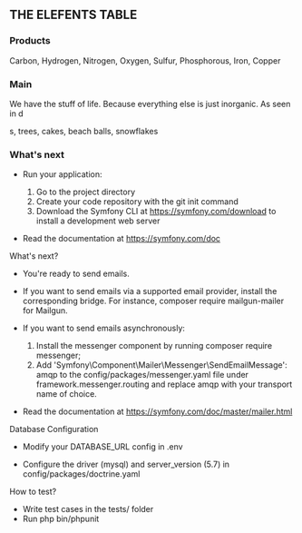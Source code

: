 ## THE ELEFENTS TABLE

### Products

Carbon, Hydrogen, Nitrogen, Oxygen, Sulfur, Phosphorous, Iron, Copper

### Main
We have the stuff of life.
Because everything else is just inorganic.
As seen in 
d



























s, trees, cakes, beach balls, snowflakes

### What's next

             

  * Run your application:
    1. Go to the project directory
    2. Create your code repository with the git init command
    3. Download the Symfony CLI at https://symfony.com/download to install a development web server

  * Read the documentation at https://symfony.com/doc

              
 What's next? 
              

  * You're ready to send emails.

  * If you want to send emails via a supported email provider, install
    the corresponding bridge.
    For instance, composer require mailgun-mailer for Mailgun.

  * If you want to send emails asynchronously:

    1. Install the messenger component by running composer require messenger;
    2. Add 'Symfony\Component\Mailer\Messenger\SendEmailMessage': amqp to the
       config/packages/messenger.yaml file under framework.messenger.routing
       and replace amqp with your transport name of choice.

  * Read the documentation at https://symfony.com/doc/master/mailer.html

                        
 Database Configuration 
                        

  * Modify your DATABASE_URL config in .env

  * Configure the driver (mysql) and
    server_version (5.7) in config/packages/doctrine.yaml

              
 How to test? 
              

  * Write test cases in the tests/ folder
  * Run php bin/phpunit
